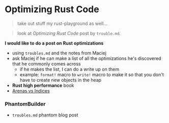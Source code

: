 # Optimizing Rust Code

> take out stuff my rust-playground as well...

> look at *Optimizing Rust Code* post by `trouble.md`.

**I would like to do a post on Rust optimizations** 
* using `troubles.md` and the notes from Maciej
* ask Maciej if he can make a list of all the optimizations he's discovered that he commonly comes across
    * if he makes the list, I can do a write up on them
    * example: `format!` macro to `write!` macro to make it so that you don't have to create new objects in the heap
* **Rust high performance** book
* [Arenas vs Indices](https://llogiq.github.io/2019/04/06/arena.html?utm_source=share&utm_medium=ios_app)

### PhantomBuilder
* `troubles.md` phantom blog post